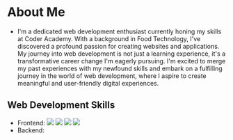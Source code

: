 # About Me  
- I'm a dedicated web development enthusiast currently honing my skills at Coder Academy. With a background in Food Technology, I've discovered a profound passion for creating websites and applications. My journey into web development is not just a learning experience, it's a transformative career change I'm eagerly pursuing. I'm excited to merge my past experiences with my newfound skills and embark on a fulfilling journey in the world of web development, where I aspire to create meaningful and user-friendly digital experiences.  

## Web Development Skills   
- Frontend: <img src="https://img.shields.io/badge/HTML5-181717?logo=html5&logoColor=white&labelColor=E34F26" /> <img src="https://img.shields.io/badge/CSS3-181717?logo=css3&logoColor=white&labelColor=1572B6" /> <img src="https://img.shields.io/badge/JAVASCRIPT-323330?logo=javascript&logoColor=F7DF1E" /> <img src="https://img.shields.io/badge/REACT-323330?logo=react&logoColor=61DAFB" />  
- Backend: 

<!--
**frankie3388/frankie3388** is a ✨ _special_ ✨ repository because its `README.md` (this file) appears on your GitHub profile.

Here are some ideas to get you started:

- 🔭 I’m currently working on ...
- 🌱 I’m currently learning ...
- 👯 I’m looking to collaborate on ...
- 🤔 I’m looking for help with ...
- 💬 Ask me about ...
- 📫 How to reach me: ...
- 😄 Pronouns: ...
- ⚡ Fun fact: ...
-->
